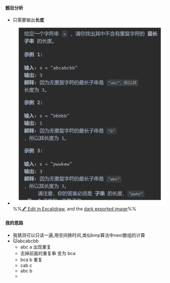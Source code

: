 #### 题目分析
- 只需要输出**长度**
- ![](attachments/3-%E6%97%A0%E9%87%8D%E5%A4%8D%E5%AD%97%E7%AC%A6%E7%9A%84%E6%9C%80%E9%95%BF%E5%AD%90%E4%B8%B2%202022-12-31%2022.58.30.excalidraw.svg)
%%[🖋 Edit in Excalidraw](attachments/3-%E6%97%A0%E9%87%8D%E5%A4%8D%E5%AD%97%E7%AC%A6%E7%9A%84%E6%9C%80%E9%95%BF%E5%AD%90%E4%B8%B2%202022-12-31%2022.58.30.excalidraw.md), and the [dark exported image](attachments/3-%E6%97%A0%E9%87%8D%E5%A4%8D%E5%AD%97%E7%AC%A6%E7%9A%84%E6%9C%80%E9%95%BF%E5%AD%90%E4%B8%B2%202022-12-31%2022.58.30.excalidraw.dark.svg)%%
#### 我的思路
- 我猜测可以只读一遍,用空间换时间,类似kmp算法中next数组的计算
- 🐱abcabcbb
	- abc a 出现重复
	- 去掉前面的重复串 变为 bca
	- bca b 重复
	- cab c
	- abc b
	- 